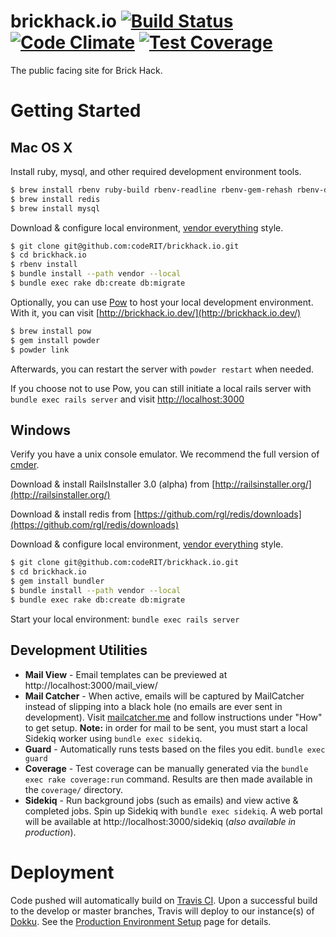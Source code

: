 # brickhack.io  [![Build Status](https://travis-ci.org/codeRIT/brickhack.io.svg?branch=develop)](https://travis-ci.org/codeRIT/brickhack.io) [![Code Climate](https://codeclimate.com/github/codeRIT/brickhack.io/badges/gpa.svg)](https://codeclimate.com/github/codeRIT/brickhack.io) [![Test Coverage](https://codeclimate.com/github/codeRIT/brickhack.io/badges/coverage.svg)](https://codeclimate.com/github/codeRIT/brickhack.io/coverage)

The public facing site for Brick Hack.

# Getting Started

## Mac OS X

Install ruby, mysql, and other required development environment tools.
```bash
$ brew install rbenv ruby-build rbenv-readline rbenv-gem-rehash rbenv-default-gems rbenv-binstubs
$ brew install redis
$ brew install mysql
```

Download & configure local environment, [vendor everything](http://ryan.mcgeary.org/2011/02/09/vendor-everything-still-applies/) style.
```bash
$ git clone git@github.com:codeRIT/brickhack.io.git
$ cd brickhack.io
$ rbenv install
$ bundle install --path vendor --local
$ bundle exec rake db:create db:migrate
```

Optionally, you can use [Pow](http://pow.cx) to host your local development environment. With it, you can visit [http://brickhack.io.dev/](http://brickhack.io.dev/)
```bash
$ brew install pow
$ gem install powder
$ powder link
```
Afterwards, you can restart the server with `powder restart`  when needed.

If you choose not to use Pow, you can still initiate a local rails server with `bundle exec rails server` and visit [http://localhost:3000](http://localhost:3000)

## Windows

Verify you have a unix console emulator. We recommend the full version of [cmder](http://bliker.github.io/cmder/).

Download & install RailsInstaller 3.0 (alpha) from [http://railsinstaller.org/](http://railsinstaller.org/)

Download & install redis from [https://github.com/rgl/redis/downloads](https://github.com/rgl/redis/downloads)

Download & configure local environment, [vendor everything](http://ryan.mcgeary.org/2011/02/09/vendor-everything-still-applies/) style.
```bash
$ git clone git@github.com:codeRIT/brickhack.io.git
$ cd brickhack.io
$ gem install bundler
$ bundle install --path vendor --local
$ bundle exec rake db:create db:migrate
```

Start your local environment: `bundle exec rails server`

## Development Utilities

* **Mail View** - Email templates can be previewed at http://localhost:3000/mail_view/
* **Mail Catcher** - When active, emails will be captured by MailCatcher instead of slipping into a black hole (no emails are ever sent in development). Visit [mailcatcher.me](http://mailcatcher.me/) and follow instructions under "How" to get setup. **Note:** in order for mail to be sent, you must start a local Sidekiq worker using `bundle exec sidekiq`.
* **Guard** - Automatically runs tests based on the files you edit. `bundle exec guard`
* **Coverage** - Test coverage can be manually generated via the `bundle exec rake coverage:run` command. Results are then made available in the `coverage/` directory.
* **Sidekiq** - Run background jobs (such as emails) and view active & completed jobs. Spin up Sidekiq with `bundle exec sidekiq`. A web portal will be available at http://localhost:3000/sidekiq (*also available in production*).

# Deployment

Code pushed will automatically build on [Travis CI](https://travis-ci.org/codeRIT/brickhack.io). Upon a successful build to the develop or master branches, Travis will deploy to our instance(s) of [Dokku](https://github.com/progrium/dokku). See the [Production Environment Setup](https://github.com/codeRIT/brickhack.io/wiki/Production-Environment-Setup) page for details.
